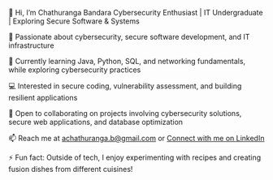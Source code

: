 👋 Hi, I’m Chathuranga Bandara
Cybersecurity Enthusiast | IT Undergraduate | Exploring Secure Software & Systems

🔐 Passionate about cybersecurity, secure software development, and IT infrastructure

🌱 Currently learning Java, Python, SQL, and networking fundamentals, while exploring cybersecurity practices

💻 Interested in secure coding, vulnerability assessment, and building resilient applications

🤝 Open to collaborating on projects involving cybersecurity solutions, secure web applications, and database optimization

📫 Reach me at achathuranga.b@gmail.com
 or [Connect with me on LinkedIn](https://www.linkedin.com/in/chathuranga-bandara-a043552a7/)

⚡ Fun fact: Outside of tech, I enjoy experimenting with recipes and creating fusion dishes from different cuisines!

<!---
AmilaKMAC/AmilaKMAC is a ✨ special ✨ repository because its `README.md` (this file) appears on your GitHub profile.
You can click the Preview link to take a look at your changes.
--->
